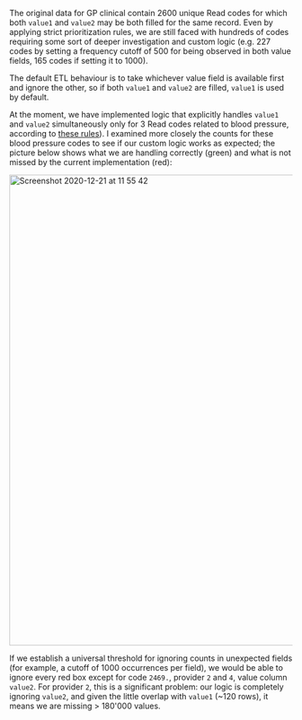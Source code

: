 The original data for GP clinical contain 2600 unique Read codes for which both `value1` and `value2` may be both filled for the same record. 
Even by applying strict prioritization rules, we are still faced with hundreds of codes requiring some sort of deeper investigation and custom logic 
(e.g. 227 codes by setting a frequency cutoff of 500 for being observed in both value fields, 165 codes if setting it to 1000).

The default ETL behaviour is to take whichever value field is available first and ignore the other,
so if both `value1` and `value2` are filled, `value1` is used by default.

At the moment, we have implemented logic that explicitly handles `value1` and `value2` simultaneously
only for 3 Read codes related to blood pressure, according to [these rules](https://github.com/spiros/ukb-biomarker-phenotypes#SBP)). 
I examined more closely the counts for these blood pressure codes to see if our custom logic works as expected;
the picture below shows what we are handling correctly (green) and what is not missed by the current implementation (red): 

<img width="839" alt="Screenshot 2020-12-21 at 11 55 42" src="https://user-images.githubusercontent.com/32969540/102774576-8d980f00-438b-11eb-86cd-7be7b5644c76.png">

If we establish a universal threshold for ignoring counts in unexpected fields (for example, a cutoff of 1000 occurrences per field), 
we would be able to ignore every red box except for code `2469.`, provider `2` and `4`, value column `value2`. 
For provider `2`, this is a significant problem: our logic is completely ignoring `value2`, 
and given the little overlap with `value1` (~120 rows), it means we are missing > 180'000 values.
